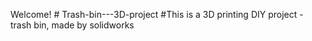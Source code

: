 Welcome! # Trash-bin---3D-project
#This is a 3D printing DIY project - trash bin, made by solidworks
